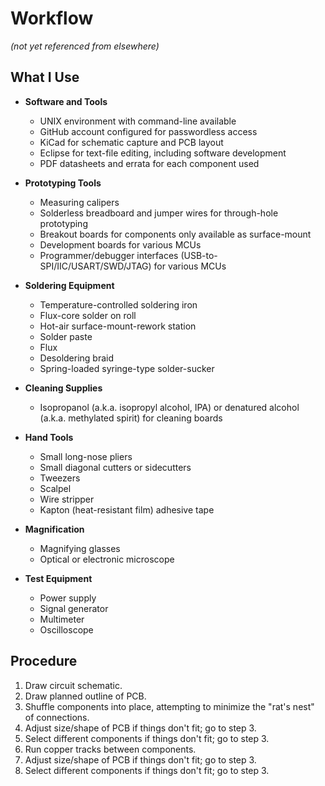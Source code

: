 # Workflow
*(not yet referenced from elsewhere)*

## What I Use

- **Software and Tools**
  - UNIX environment with command-line available
  - GitHub account configured for passwordless access
  - KiCad for schematic capture and PCB layout
  - Eclipse for text-file editing, including software development
  - PDF datasheets and errata for each component used

- **Prototyping Tools**
  - Measuring calipers
  - Solderless breadboard and jumper wires for through-hole prototyping
  - Breakout boards for components only available as surface-mount
  - Development boards for various MCUs
  - Programmer/debugger interfaces (USB-to-SPI/IIC/USART/SWD/JTAG) for various MCUs

- **Soldering Equipment**
  - Temperature-controlled soldering iron
  - Flux-core solder on roll
  - Hot-air surface-mount-rework station
  - Solder paste
  - Flux
  - Desoldering braid
  - Spring-loaded syringe-type solder-sucker

- **Cleaning Supplies**
  - Isopropanol (a.k.a. isopropyl alcohol, IPA) or denatured alcohol (a.k.a. methylated spirit) for cleaning boards

- **Hand Tools**
  - Small long-nose pliers
  - Small diagonal cutters or sidecutters
  - Tweezers
  - Scalpel
  - Wire stripper
  - Kapton (heat-resistant film) adhesive tape

- **Magnification**
  - Magnifying glasses
  - Optical or electronic microscope

- **Test Equipment**
  - Power supply
  - Signal generator
  - Multimeter
  - Oscilloscope

## Procedure

1. Draw circuit schematic.
2. Draw planned outline of PCB.
3. Shuffle components into place, attempting to minimize the "rat's nest" of connections.
4. Adjust size/shape of PCB if things don't fit; go to step 3.
5. Select different components if things don't fit; go to step 3.
6. Run copper tracks between components.
7. Adjust size/shape of PCB if things don't fit; go to step 3.
8. Select different components if things don't fit; go to step 3.
